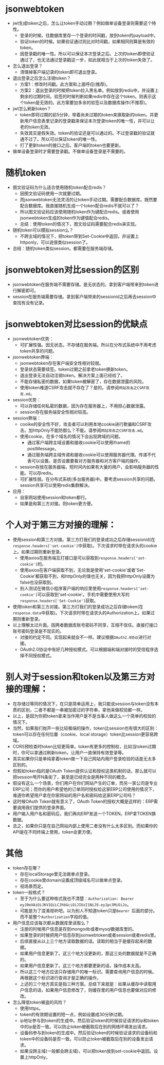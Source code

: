 # jsonwebtoken
* jwt生成token之后，怎么让token手动过期？例如做单设备登录则需要这个特性。
    - 登录的时候，往数据库里存一个登录的时间戳，放到token的payload中。
    - 验证token的时候。如果验证通过则比对时间戳，如果相同则算是有效的token。
    - 因登录戳的唯一性。所以可以保证本次登录之后。上次的token即使验证通过了，也无法通过登录戳这一步，如此就相当于上次的token失效了。
* 怎么退出登录？
    - 清理掉客户端记录的token即可退出登录。
* 退出登录之后怎么注销token？
    - 方案1：修改时间戳。此方案和上面呼应(推荐)。
    - 方案2：退出登录的时候把token拉入黑名单。例如放到redis中。并设置上剩余的过期时间。验签的时候判断如果redis中存在这个token。则表示这个token是无效的。此方案要加多余的验签以及数据库操作(不推荐)。
* jwt怎么刷新token？
    - token即将过期的前5分钟，带着尚未过期的token来换取新的token。并更新用户信息表里记录的登录戳来保证本次登录token的唯一性，并可以让老的token无效。
    - 失效其实是假失效。token的验证还是可以通过的。不过登录戳的验证就通不过了。所以可以保证token的唯一性。
    - 打了更新token的接口之后。客户端的token也要更新。
* 做单设备登录时才需要登录戳。不做单设备登录是不需要的。

# 随机token
* 图文验证码为什么适合使用随机token配合redis？
    - 因图文验证码使用一次就要过期。
    - 而jsonwebtoken无法灵活的让token手动过期。需要配合数据库。既然要配合数据库。我直接随机生成一个token配合redis不就可以了？
    - 所以图文验证码应该使用随机token作为键配合redis。或者使用jsonwebtoken生成的token作为键值配合redis。
    - 总结：使用token的情况下，图文验证码需要配合redis来实现。
* 随机token可以模拟session么？
    - 不跨主域的情况下，把token带到Set-Cookie中返回，并设置上httponly，可以说很类似session了。
* 总结：随机token类似session。都需要在服务端存储。

# jsonwebtoken对比session的区别
* jsonwebtoken在服务端不需要存储。是无状态的。拿到客户端带来到token进行解密即可。
* session在服务端需要存储。拿到客户端带来的sessionid之后再去session中查找有没有记录。

# jsonwebtoken对比session的优缺点
* jsonwebtoken优势：
    - 可扩展性强。因无状态。不存储在服务端。所以在分布式系统中不用考虑token共享的问题。
* jsonwebtoken弊端：
    - jsonwebtoken存在客户端安全性相对较弱。
    - 登录状态需要续签。token过期之前拿老token换新token。
    - 退出登录无法自动注销token。解决方案上面已经给了。
    - 不能存储私密的数据，如果token被解密了，存在数据泄露的风险。
    - 使用token难道CSRF攻击就不存在了？是的。请参阅```网站攻击之CSRF攻击.md```。
* session优势：
    - 可以存储任何私密的数据，因为存在服务器上，不用担心数据泄露。
    - session存在服务端安全性相对较高。
* session弊端：
    - cooike的安全性不好，攻击者可以利用本地cookie进行欺骗和CSRF攻击。加httpOnly不能防御么？不能。请参阅```网站攻击之CSRF攻击.md```。
    - 使用cookie，在多个域名的情况下会出现跨域的问题。
        - 通过客户端跨主域设置和接收cookie可以使用iframe的postMessage。
        - 通过服务端跨主域传递和接收cookie可以使用服务器代理。传递不代表可以设置。是否设置要看对方服务器和对方客户端的操作。
    - session存放在服务器端，短时间内如果有大量的用户，会影响服务器的性能。可以存redis。
    - 可扩展性弱。在分布式系统(多台服务器)中。要考虑session共享的问题。session共享可以使用redis集群解决。
* 应用：
    - 自家网站使用session和token都行。
    - 如果是和第三方对接。则token更方便。

# 个人对于第三方对接的理解：
* 使用session和第三方对接。第三方打我们的登录成功之后存储sessionid(在```response.headers['set-cookie']```中获取)。下次请求时带在请求头的cookie上。如果过期则重新登录。
    - 使用axios在服务端互打接口是可以获取到```response.headers['set-cookie']```的。
    - 使用axios在客户端获取不到，无论我是使用'set-cookie'或者'Set-Cookie'都获取不到，和httpOnly的值也无关，因为我把httpOnly设置为false也没获取到。
    - 别人测试在微信小程序客户端的响应里使用```response.headers['set-cookie']```可以获取到'set-cookie'。手机中需要使用大写的```response.headers['Set-Cookie']```获取。
* 使用token和第三方对接。第三方打我们的登录成功之后存储token(在```response.data```中获取)。下次请求时带在请求头的Authorization上。如果过期则重新登录。
* 以上理解太过片面。因两者数据库账号密码不同享，互相不信任。直接打接口账号密码登录是不现实的。
    - 对接的约定不同。实现起来就会不一样。建议根据```OAuth2.0协议```进行对接。
    - OAuth2.0协议中有好几种授权模式。可以根据端和端对接时的受信程序选择不同授权模式。

# 别人对于session和token以及第三方对接的理解：
* 在存储过等同的情况下，在只是简单运用上，我只能说session与token没有本质的区别，二者不都是一串被加密过的字符串，拿他来做校验都一样。
* 以上，是因为你把token拿来当作用户是不是当事人做这么一个简单的校验的情况下。
* 当然，如果我们抛开一些比较极端的操作，token比session也有很大的区别：token可以存在任何位置（cookie、local storage）token比session更容易跨域。
* CORS预检查时token比较更简单。token有更多的控制权，比如当token过期时，你可以拿通过刷新token，让用户一直保持有效登录等。
* 其实如果你只是单纯拿着token做一下自己网站内用户登录检验的话是无太多区别的。
* 但假如token指的是OAuth Token提供认证和授权这类机制的话，那么就可以把session甩开N条街了，甚至是已经完全是两种不同的概念。
* 假设有这么一个场景，你们用户在你们网站产生的订单，而另一家公司是专业ERP公司；而你的用户希望他的订单同时授权给这家ERP公司使用的情况下，难道你希望用户拿在你家网站的用户名和密码给这家ERP公司吗？
* 这时候OAuth Token就有意义了，OAuth Token的授权大概是这样的：ERP需要调用我们提供的登录界面。
* 用户输入用户名和密码后，我们再向ERP发送一个TOKEN。ERP拿TOKEN换数据。
* 总之，如果你只是在自己网站内部上使用二者没有什么太多区别。而如果你的API是在不同终端上使用，token会更方便。

# 其他
* token存在哪？
    - 存在localStorage里无法做单点登录。
    - 存在cookie里domain设置成顶级域名可以做单点登录。
    - 视场景而定。
* token一般格式？
    - 至于为什么要这种格式我也不清楚：```Authorization: Bearer eyJ0eXAiOiJKV1QiLCJhbGciOiJIUzI1NiJ9.eyJpc3MiOiJo```。
    - 可能是为了混淆视听吧。以为别人不知道token只是```Bearer ```后面的部分。而不是整个```Authorization```字段的值。
* 用户信息应该每次都从数据库里读取么？
    - 注册的时候用户信息是存到mongodb或者mysql数据库里的。
    - 如果登录的时候把用户信息存到jsonwebtoken或者session或者redis里。
    - 后续直接从以上三个地方读取数据的话。读取的相当于是缓存起来的数据。
    - 如果用户信息更新了。这三个地方没更新的，那这三处的数据就是不正确的。
    - 如果用户信息更新了。这三个地方都要更新的话，操作成本太高。
    - 所以这三个地方应该只存储用户的唯一标识。需要查询用户信息的时候。再根据这个标识进行查询才是正确的操作。
    - 上述的三个地方其实是指三种方案。总结下来就是：如果从缓存中读取用户信息的话，如果用户信息修改了，则缓存里的用户信息也要做对应的修改。
* 怎么降低token被盗的风险？
    - 使用https。
    - token的有效期设置的短一点，例如设置成30分钟过期。
    - ip地址参与到token的生成中。然后验证token的时候验证请求的ip和token中的ip是否一致。可以防止token被截取后在别的网络环境发出请求。
    - 设备码参与到token的生成中。然后验证token的时候验证请求的设备码和token中的设备码是否一致。可以防止token被截取后在别的设备发出请求。
    - 如果没跨主域(一般都会跨主域)，可以把token放到set-cookie中返回。设置上httpOnly。
